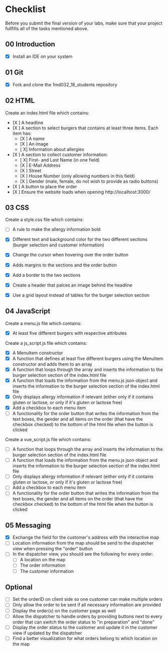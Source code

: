 # Checklist

Before you submit the final version of your labs, make sure that your project fullfills all of the tasks mentioned above.

## 00 Introduction

- [X] Install an IDE on your system

## 01 Git

- [X] Fork and clone the 1md032_18_students repository

## 02 HTML

Create an index.html file which contains:
- [X ] A headline
- [X ] A section to select burgers that contains at least three items. Each item has:
	- [X ] A name
	- [X ] An image
	- [ X] Information about allergies 
- [X ] A section to collect customer information:
	- [ X] First- and Last Name (in one field)
	- [X ] E-Mail Address
	- [X ] Street
	- [X ] House Number (only allowing numbers in this field)
	- [X ] Gender (male, female, do not wish to provide as radio buttons)
- [X ] A button to place the order
- [X ] Ensure the website loads when opening http://localhost:3000/

## 03 CSS

Create a style.css file which contains:
- [ ] A rule to make the allergy information bold
- [x] Different text and background color for the two different sections (burger selection and customer information)
- [x] Change the cursor when hovering over the order button
- [x] Adds margins to the sections and the order button
- [x] Add a border to the two sections
- [x] Create a header that palces an image behind the headline
- [x] Use a grid layout instead of tables for the burger selection section


## 04 JavaScript

Create a menu.js file which contains:
- [x] At least five different burgers with respective attributes

Create a js_script.js file which contains:
- [x] A MenuItem constructor 
- [x] A function that defines at least five different burgers using the MenuItem constructor and adds them to an array
- [x] A function that loops through the array and inserts the information to the burger selection section of the index.html file
- [x] A function that loads the information from the menu.js json object and inserts the information to the burger selection section of the index.html file
- [x] Only displays allergy information if relevant (either only if it contains gluten or lactose, or only if it's gluten or lactose free)
- [x] Add a checkbox to each menu item
- [ ] A functionality for the order button that writes the information from the text boxes, the gender and all items on the order (that have the checkbox checked) to the bottom of the html file when the button is clicked

Create a vue_script.js file which contains:
- [ ] A function that loops through the array and inserts the information to the burger selection section of the index.html file
- [ ] A function that loads the information from the menu.js json object and inserts the information to the burger selection section of the index.html file
- [ ] Only displays allergy information if relevant (either only if it contains gluten or lactose, or only if it's gluten or lactose free)
- [ ] Add a checkbox to each menu item
- [ ] A functionality for the order button that writes the information from the text boxes, the gender and all items on the order (that have the checkbox checked) to the bottom of the html file when the button is clicked

## 05 Messaging

- [x] Exchange the field for the customer's address with the interactive map
- [ ] Location information from the map should be send to the dispatcher view when pressing the "order" button
- [ ] In the dispatcher view, you should see the following for every order:
    - [ ] A location on the map
    - [ ] The order information
    - [ ] The customer information
    
## Optional
- [ ] Set the orderID on client side so one customer can make multiple orders
- [ ] Only allow the order to be sent if all necessary information are provided
- [ ] Display the order(s) on the customer page as well
- [ ] Allow the dispatcher to handle orders by providing buttons next to every order that can switch the order status to "in preparation" and "done"
- [ ] Display the order status to the customer and update it in the customer view if updated by the dispatcher
- [ ] Find a better visualization for what orders belong to which location on the map
